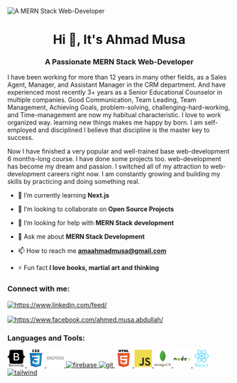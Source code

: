 ![A MERN Stack Web-Developer](https://scontent.fdac27-2.fna.fbcdn.net/v/t39.30808-6/318717542_5638826659544935_7586290115648357826_n.jpg?_nc_cat=107&ccb=1-7&_nc_sid=730e14&_nc_eui2=AeHUTL1ihRxjL_nvhQjjk1dl4CjSJXq7FIDgKNIlersUgCLYxzdl9M2Znnv1AbMFBfM7XnwfW6mlvmIiMmNZsO1H&_nc_ohc=EnmYY1FXP1QAX9_RkWp&_nc_ht=scontent.fdac27-2.fna&oh=00_AfCxG8CkIhUFE1aHG98zOlBOduob56l9pYRYNwUvd2AW-g&oe=63945B38)

<h1 align="center">Hi 👋, It's Ahmad Musa</h1>
<h3 align="center">A Passionate MERN Stack Web-Developer</h3>

<p>
I have been working for more than 12 years in many other fields, as a Sales Agent, Manager, and Assistant Manager in the CRM department. And have experienced most recently 3+ years as a Senior Educational Counselor in multiple companies. Good Communication, Team Leading, Team Management, Achieving Goals, problem-solving, challenging-hard-working, and Time-management are now my habitual characteristic. I love to work organized way. learning new things makes me happy by born. I am self-employed and disciplined I believe that discipline is the master key to success. 

Now I have finished a very popular and well-trained base web-development 6 months-long course. I have done some projects too. web-development has become my dream and passion. I switched all of my attraction to web-development careers right now. I am constantly growing and building my skills by practicing and doing something real.
</p>

- 🌱 I’m currently learning **Next.js**

- 👯 I’m looking to collaborate on **Open Source Projects**

- 🤝 I’m looking for help with **MERN Stack development**

- 💬 Ask me about **MERN Stack Development**

- 📫 How to reach me **amaahmadmusa@gmail.com**


- ⚡ Fun fact **I love books, martial art and thinking**

<h3 align="left">Connect with me:</h3>
<p align="left">
<a href="https://linkedin.com/in/https://www.linkedin.com/feed/" target="blank"><img align="center" src="https://raw.githubusercontent.com/rahuldkjain/github-profile-readme-generator/master/src/images/icons/Social/linked-in-alt.svg" alt="https://www.linkedin.com/feed/" height="30" width="40" /></a>

<a href="https://fb.com/https://www.facebook.com/ahmed.musa.abdullah/" target="blank"><img align="center" src="https://raw.githubusercontent.com/rahuldkjain/github-profile-readme-generator/master/src/images/icons/Social/facebook.svg" alt="https://www.facebook.com/ahmed.musa.abdullah/" height="30" width="40" /></a>





<h3 align="left">Languages and Tools:</h3>
<p align="left"> <a href="https://getbootstrap.com" target="_blank" rel="noreferrer"> <img src="https://raw.githubusercontent.com/devicons/devicon/master/icons/bootstrap/bootstrap-plain-wordmark.svg" alt="bootstrap" width="40" height="40"/> </a> <a href="https://www.w3schools.com/css/" target="_blank" rel="noreferrer"> <img src="https://raw.githubusercontent.com/devicons/devicon/master/icons/css3/css3-original-wordmark.svg" alt="css3" width="40" height="40"/> </a> <a href="https://expressjs.com" target="_blank" rel="noreferrer"> <img src="https://raw.githubusercontent.com/devicons/devicon/master/icons/express/express-original-wordmark.svg" alt="express" width="40" height="40"/> </a> <a href="https://firebase.google.com/" target="_blank" rel="noreferrer"> <img src="https://www.vectorlogo.zone/logos/firebase/firebase-icon.svg" alt="firebase" width="40" height="40"/> </a> <a href="https://git-scm.com/" target="_blank" rel="noreferrer"> <img src="https://www.vectorlogo.zone/logos/git-scm/git-scm-icon.svg" alt="git" width="40" height="40"/> </a> <a href="https://www.w3.org/html/" target="_blank" rel="noreferrer"> <img src="https://raw.githubusercontent.com/devicons/devicon/master/icons/html5/html5-original-wordmark.svg" alt="html5" width="40" height="40"/> </a> <a href="https://developer.mozilla.org/en-US/docs/Web/JavaScript" target="_blank" rel="noreferrer"> <img src="https://raw.githubusercontent.com/devicons/devicon/master/icons/javascript/javascript-original.svg" alt="javascript" width="40" height="40"/> </a> <a href="https://www.mongodb.com/" target="_blank" rel="noreferrer"> <img src="https://raw.githubusercontent.com/devicons/devicon/master/icons/mongodb/mongodb-original-wordmark.svg" alt="mongodb" width="40" height="40"/> </a> <a href="https://nodejs.org" target="_blank" rel="noreferrer"> <img src="https://raw.githubusercontent.com/devicons/devicon/master/icons/nodejs/nodejs-original-wordmark.svg" alt="nodejs" width="40" height="40"/> </a> <a href="https://reactjs.org/" target="_blank" rel="noreferrer"> <img src="https://raw.githubusercontent.com/devicons/devicon/master/icons/react/react-original-wordmark.svg" alt="react" width="40" height="40"/ </a> <a href="https://tailwindcss.com/" target="_blank" rel="noreferrer"> <img src="https://www.vectorlogo.zone/logos/tailwindcss/tailwindcss-icon.svg" alt="tailwind" width="40" height="40"/> </a> </p>
